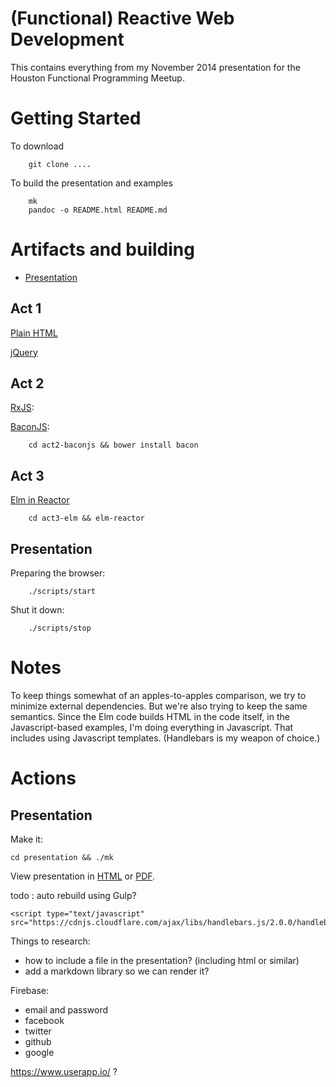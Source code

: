 # (Functional) Reactive Web Development

This contains everything from my November 2014 presentation for the
Houston Functional Programming Meetup.

# Getting Started

To download

        git clone ....

To build the presentation and examples

        mk
        pandoc -o README.html README.md

# Artifacts and building

- [Presentation](/presentation/presentation.html)

## Act 1

[Plain HTML](/act1-html/index.html)

[jQuery](/act1-jquery/index.html)

## Act 2

[RxJS](/act2-rxjs/index.html):

[BaconJS](/act2-baconjs/index.html):

        cd act2-baconjs && bower install bacon

## Act 3

[Elm in Reactor](http://localhost:8000/)

        cd act3-elm && elm-reactor

## Presentation

Preparing the browser:

        ./scripts/start

Shut it down:

        ./scripts/stop

# Notes

To keep things somewhat of an apples-to-apples comparison, we try to
minimize external dependencies.  But we're also trying to keep the
same semantics.  Since the Elm code builds HTML in the code itself, in
the Javascript-based examples, I'm doing everything in Javascript.
That includes using Javascript templates.  (Handlebars is my weapon of
choice.)


# Actions

## Presentation

Make it:

    cd presentation && ./mk

View presentation in [HTML](presentation/presentation.html) or
[PDF](presentation/presentation.pdf).

todo : auto rebuild using Gulp?


    <script type="text/javascript" src="https://cdnjs.cloudflare.com/ajax/libs/handlebars.js/2.0.0/handlebars.min.js"/>




Things to research:
- how to include a file in the presentation?  (including html or similar)
- add a markdown library so we can render it?


Firebase:
- email and password
- facebook
- twitter
- github
- google


https://www.userapp.io/ ?


